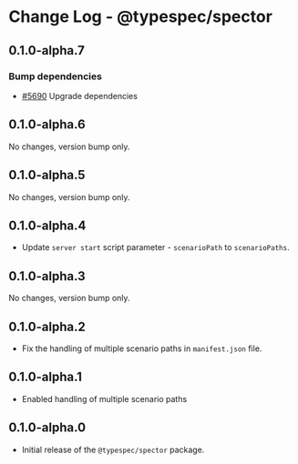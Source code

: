 # Change Log - @typespec/spector

## 0.1.0-alpha.7

### Bump dependencies

- [#5690](https://github.com/microsoft/typespec/pull/5690) Upgrade dependencies


## 0.1.0-alpha.6

No changes, version bump only.

## 0.1.0-alpha.5

No changes, version bump only.

## 0.1.0-alpha.4

- Update `server start` script parameter - `scenarioPath` to `scenarioPaths`.

## 0.1.0-alpha.3

No changes, version bump only.

## 0.1.0-alpha.2

- Fix the handling of multiple scenario paths in `manifest.json` file.

## 0.1.0-alpha.1

- Enabled handling of multiple scenario paths

## 0.1.0-alpha.0

- Initial release of the `@typespec/spector` package.
